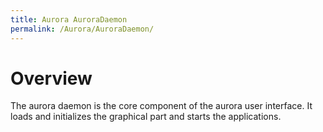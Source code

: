 ```yaml
---
title: Aurora AuroraDaemon
permalink: /Aurora/AuroraDaemon/
---
```


Overview
========

The aurora daemon is the core component of the aurora user interface. It loads and initializes the graphical part and starts the applications.